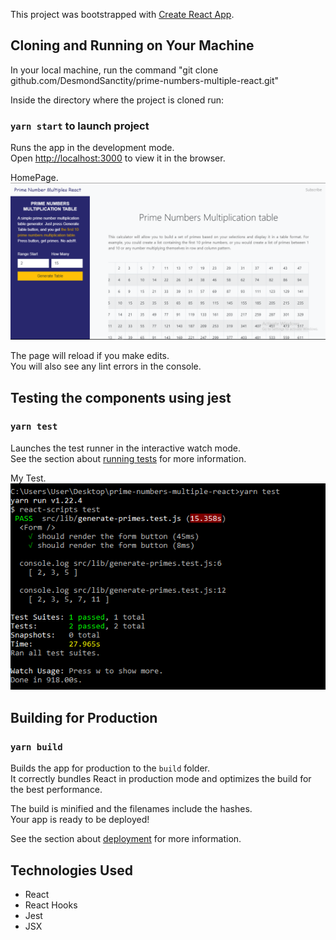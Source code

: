 This project was bootstrapped with [Create React App](https://github.com/facebook/create-react-app).

## Cloning and Running on Your Machine

In your local machine, run the command "git clone github.com/DesmondSanctity/prime-numbers-multiple-react.git"

Inside the directory where the project is cloned run:

### `yarn start` to launch project

Runs the app in the development mode.<br />
Open [http://localhost:3000](http://localhost:3000) to view it in the browser.

HomePage. <br />
![Home Image](https://github.com/DesmondSanctity/prime-numbers-multiple-react/blob/main/documentation/prime-home.PNG)

The page will reload if you make edits.<br />
You will also see any lint errors in the console.

## Testing the components using jest
### `yarn test`

Launches the test runner in the interactive watch mode.<br />
See the section about [running tests](https://facebook.github.io/create-react-app/docs/running-tests) for more information.

My Test. <br />
![Test Image](https://github.com/DesmondSanctity/prime-numbers-multiple-react/blob/main/documentation/test.PNG)

## Building for Production
### `yarn build`

Builds the app for production to the `build` folder.<br />
It correctly bundles React in production mode and optimizes the build for the best performance.

The build is minified and the filenames include the hashes.<br />
Your app is ready to be deployed!

See the section about [deployment](https://facebook.github.io/create-react-app/docs/deployment) for more information.


## Technologies Used
- React
- React Hooks
- Jest
- JSX
